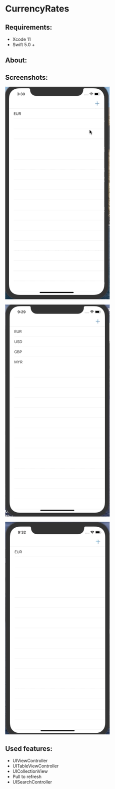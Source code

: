 # CurrencyRates

## Requirements: 
* Xcode 11 
* Swift 5.0 +

## About:


## Screenshots:
![](Screengifs/add_search.gif)

![](Screengifs/rate.gif)

![](Screengifs/noInternet.gif)


## Used features:
* UIViewController
* UITableViewController
* UICollectionView
* Pull to refresh
* UISearchController
